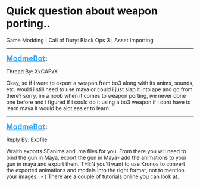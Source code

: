 # Quick question about weapon porting..
Game Modding | Call of Duty: Black Ops 3 | Asset Importing

---
<strong style="font-size: 1.4em;"><span style="text-decoration: underline;text-decoration-color: #34a7f9;"><span style="color:#34a7f9;">ModmeBot</span></span>:</strong>

<p>Thread By: XxCAFxX<br /><p style="text-align:left;">Okay, so if i were to export a weapon from bo3 along with its anims, sounds, etc. would i still need to use maya or could i just slap it into ape and go from there? sorry, im a noob when it comes to weapon porting, ive never done one before and i figured if i could do it using a bo3 weapon if i dont have to learn maya it would be alot easier to learn. </p></p>

---
<strong style="font-size: 1.4em;"><span style="text-decoration: underline;text-decoration-color: #34a7f9;"><span style="color:#34a7f9;">ModmeBot</span></span>:</strong>

<p>Reply By: Exofile<br /><p style="text-align:left;">Wraith exports SEanims and .ma files for you. From there you will need to bind the gun in Maya, export the gun in Maya- add the animations to your gun in maya and export them. THEN you&#39;ll want to use Kronos to convert the exported animations and models into the right format, not to mention your images. :- ) There are a couple of tutorials online you can look at.</p></p>
